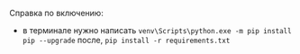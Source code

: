 Справка по включению:
* в терминале нужно написать ```venv\Scripts\python.exe -m pip install pip --upgrade``` после, ```pip install -r requirements.txt```